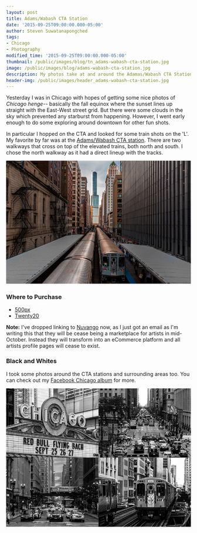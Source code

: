 ```yaml
---
layout: post
title: Adams/Wabash CTA Station
date: '2015-09-25T09:00:00.000-05:00'
author: Steven Suwatanapongched
tags:
- Chicago
- Photography
modified_time: '2015-09-25T09:00:00.000-05:00'
thumbnail: /public/images/blog/tn_adams-wabash-cta-station.jpg
image: /public/images/blog/adams-wabash-cta-station.jpg
description: My photos take at and around the Adamas/Wabash CTA Station in Chicago.
header-img: /public/images/header_adams-wabash-cta-station.jpg
---
```


Yesterday I was in Chicago with hopes of getting some nice photos of *Chicago henge*-- basically the fall equinox where the sunset lines up straight with the East-West street grid. But there were some clouds in the sky which prevented any starburst from happening. However, I went early enough to do some exploring around downtown for other fun shots.

In particular I hopped on the CTA and looked for some train shots on the 'L'. My favorite by far was at the [Adams/Wabash CTA station](http://www.transitchicago.com/travel_information/station.aspx?StopId=14). There are two walkways that cross on top of the elevated trains, both north and south. I chose the north walkway as it had a direct lineup with the tracks.

![Adams/Wabash CTA Station](/public/images/blog/adams-wabash-cta-station.jpg)

### Where to Purchase

* [500px](https://500px.com/photo/122912847/adams-wabash-cta-station-by-steven-suwatanapongched)
* [Twenty20](https://www.twenty20.com/photos/28ff2f7f-990b-47f5-907e-0ee1bfad6f41)

**Note:** I've dropped linking to [Nuvango](http://nuvango.com/) now, as I just got an email as I'm writing this that they will be cease being a marketplace for artists in mid-October. Instead they will transform into an eCommerce platform and all artists profile pages will cease to exist.

### Black and Whites

I took some photos around the CTA stations and surrounding areas too. You can check out my [Facebook Chicago album](https://www.facebook.com/media/set/?set=a.951834838214874.1073741896.408588035872893&type=3) for more.

![CTA Station Black and White](/public/images/blog/chicago-black-and-white-collage.jpg)
